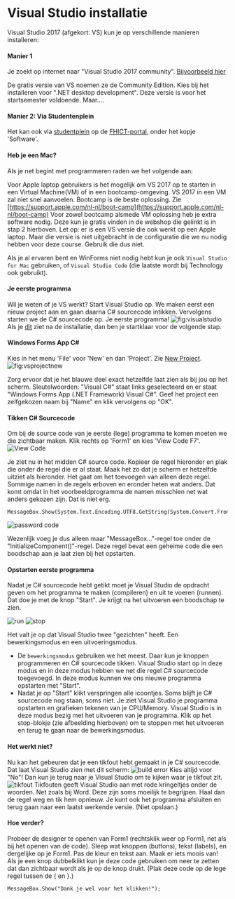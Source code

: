 # Visual Studio installatie

Visual Studio 2017 (afgekort: VS) kun je op verschillende manieren installeren:


#### Manier 1
Je zoekt op internet naar &quot;Visual Studio 2017 community&quot;.
[Bijvoorbeeld hier](https://visualstudio.microsoft.com/vs/)

De gratis versie van VS noemen ze de Community Edition.
Kies bij het installeren voor &quot;.NET desktop development&quot;.
Deze versie is voor het startsemester voldoende. Maar....

#### Manier 2: Via Studentenplein
Het kan ook via [studentplein](https://portal.fhict.nl/Studentenplein/SitePages/Home.aspx)
op de
[FHICT-portal](https://portal.fhict.nl),
onder het kopje 'Software'.

#### Heb je een Mac?
Als je net begint met programmeren raden we het volgende aan:

Voor Apple laptop gebruikers is het mogelijk om VS 2017 op te starten in
een Virtual Machine(VM) of in een bootcamp-omgeving.
VS 2017 in een VM zal niet snel aanvoelen. Bootcamp is de beste oplossing. Zie
[https://support.apple.com/nl-nl/boot-camp](https://support.apple.com/nl-nl/boot-camp)
Voor zowel bootcamp alsmede VM oplossing heb je extra software nodig.
Deze kun je gratis vinden in de webshop die gelinkt is in stap 2 hierboven.
Let op: er is een VS versie die ook werkt op een Apple laptop.
Maar die versie is niet uitgebracht in de configuratie
die we nu nodig hebben voor deze course. Gebruik die dus niet.

Als je al ervaren bent en WinForms niet nodig hebt kun je ook `Visual Studio for Mac` gebruiken, of `Visual Studio Code` (die laatste wordt bij Technology ook gebruikt).

#### Je eerste programma
Wil je weten of je VS werkt? Start Visual Studio op. We maken eerst een nieuw project aan en gaan daarna C# sourcecode intikken. Vervolgens starten we de C# sourcecode op. Je eerste programma!
![fig:visualstudio](figures/VS080-done.png "Dit is Visual Studio")
Als je
[dit]()
ziet na de installatie, dan ben je startklaar voor de volgende stap.

#### Windows Forms App C#

Kies in het menu 'File' voor 'New' en dan 'Project'.
Zie
[New Project]().
![fig:vsprojectnew](figures/VS090-newproject.png "Dit is Visual Studio")


Zorg ervoor dat je het blauwe deel exact hetzelfde laat zien als bij jou op het scherm.
Sleutelwoorden: &quot;Visual C#&quot; staat links geselecteerd en er staat
&quot;Windows Forms App (.NET Framework) Visual C#&quot;.
Geef het project een zelfgekozen naam bij &quot;Name&quot; en klik vervolgens op &quot;OK&quot;.

#### Tikken C# Sourcecode
Om bij de source code van je eerste (lege) programma te komen
moeten we die zichtbaar maken. Klik rechts op 'Form1' en kies 'View Code F7'.
![](figures/viewcode.png "View Code")

Je ziet nu in het midden C# source code.
Kopieer de regel hieronder en plak die onder de regel die er al staat.
Maak het zo dat je scherm er hetzelfde uitziet als hieronder.
Het gaat om het toevoegen van alleen deze regel.
Sommige namen in de regels erboven en eronder heten wat anders.
Dat komt omdat in het voorbeeldprogramma de namen
misschien net wat anders gekozen zijn. Dat is niet erg.
```
MessageBox.Show(System.Text.Encoding.UTF8.GetString(System.Convert.FromBase64String("SGVsbG8gV29ybGQh")));
```

![](figures/vspasswordcodehello.png "password code")

Wezenlijk voeg je dus alleen maar &quot;MessageBox...&quot;-regel toe onder de &quot;InitializeComponent()&quot;-regel.
Deze regel bevat een geheime code die een boodschap aan je laat zien bij het opstarten.

#### Opstarten eerste programma

Nadat je C# sourcecode hebt getikt moet je Visual Studio de opdracht geven
om het programma te maken (compileren) en uit te voeren (runnen).
Dat doe je met de knop &quot;Start&quot;. Je krijgt na het uitvoeren een boodschap te zien.



![](figures/runstop_run.png "run")
![](figures/runstop_stop.png "stop")

Het valt je op dat Visual Studio twee &quot;gezichten&quot; heeft.
Een bewerkingsmodus en een uitvoeringsmodus.

- De `bewerkingsmodus` gebruiken we het meest. Daar kun je knoppen programmeren en C# sourcecode tikken. Visual Studio start op in deze modus en in deze modus hebben we net die regel C# sourcecode toegevoegd. In deze modus kunnen we ons nieuwe programma opstarten met &quot;Start&quot;.
- Nadat je op &quot;Start&quot; klikt verspringen alle icoontjes. Soms blijft je C# sourcecode nog staan, soms niet. Je ziet Visual Studio je programma opstarten en grafieken tekenen van je CPU/Memory. Visual Studio is in deze modus bezig met het uitvoeren van je programma. Klik op het stop-blokje (zie afbeelding hierboven) om te stoppen met het uitvoeren en terug te gaan naar de bewerkingsmodus.

#### Het werkt niet?

Nu kan het gebeuren dat je een tikfout hebt gemaakt in je C# sourcecode. Dat laat Visual Studio zien met dit scherm:
![](figures/vsbuilderror.png "build error")
Kies altijd voor &quot;No&quot;! Dan kun je terug naar je Visual Studio om te kijken waar je tikfout zit.
![](figures/vstikfout.png "tikfout")
Tikfouten geeft Visual Studio aan met rode kringeltjes onder de woorden.
Net zoals bij Word. Deze zijn soms moeilijk te begrijpen.
Haal dan de regel weg en tik hem opnieuw.
Je kunt ook het programma afsluiten en terug gaan
naar een laatst werkende versie. (Niet opslaan.)
#### Hoe verder?

Probeer de designer te openen van Form1 (rechtsklik weer op Form1,
net als bij het openen van de code).
Sleep wat knoppen (buttons), tekst (labels), en dergelijke op je Form1.
Pas de kleur en tekst aan. Maak er iets moois van!
Als je een knop dubbelklikt kun je deze code gebruiken om neer te zetten
dat dan zichtbaar wordt als je op de knop drukt.
(Plak deze code op de lege regel tussen de { en }.)
```
MessageBox.Show("Dank je wel voor het klikken!");
```
